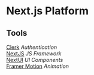 # Next.js Platform

## Tools

[Clerk](https://clerk.com) _Authentication_</br>
[NextJS](https://nextjs.org) _JS Framework_</br>
[NextUI](https://nextui.org) _UI Components_</br>
[Framer Motion](https://www.framer.com) _Animation_</br>

